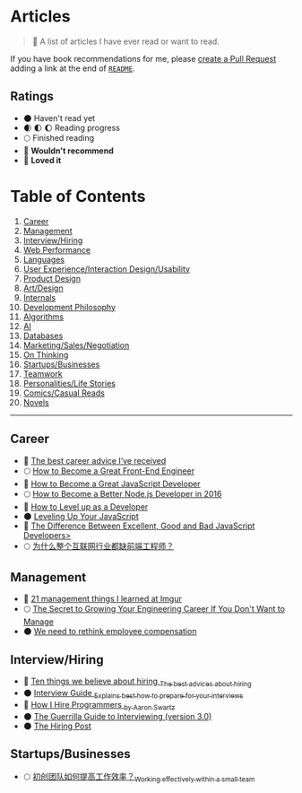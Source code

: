 # Articles

> :link: A list of articles I have ever read or want to read.

If you have book recommendations for me, please [create a Pull Request](https://github.com/starandtina/articles/compare) adding a link at the end of [`README`](https://github.com/starandtina/articles/blob/master/README.md).

## Ratings

- :new_moon: Haven't read yet
- :waxing_crescent_moon: :first_quarter_moon: :moon: Reading progress
- :full_moon: Finished reading
- :full_moon_with_face: **Wouldn't recommend**
- :star2: **Loved it**

# Table of Contents
  
  1. [Career](#career)
  1. [Management](#management)
  1. [Interview/Hiring](#interview-hiring)
  1. [Web Performance](#wpo)
  1. [Languages](#languages)
  1. [User Experience/Interaction Design/Usability](#ux)
  1. [Product Design](#product-design)
  1. [Art/Design](#art-design)
  1. [Internals](#internals)
  1. [Development Philosophy](#development-philosohpy)
  1. [Algorithms](#algos)
  1. [AI](#ai)
  1. [Databases](#db)
  1. [Marketing/Sales/Negotiation](#marketing-sales-negotiation)
  1. [On Thinking](#thinking)
  1. [Startups/Businesses](#startups-businesses)
  1. [Teamwork](#teamwork)
  1. [Personalities/Life Stories](#personalities-life)
  1. [Comics/Casual Reads](#comics-casual-reads)
  1. [Novels](#novels)

----

## <a name='career'>Career</a>

- :star2: [The best career advice I’ve received](https://www.nczonline.net/blog/2013/10/15/the-best-career-advice-ive-received/)
- :full_moon: [How to Become a Great Front-End Engineer](http://philipwalton.com/articles/how-to-become-a-great-front-end-engineer/)
- :star2: [How to Become a Great JavaScript Developer](http://blog.ustunozgur.com/javascript/programming/books/videos/2015/06/17/how_to_be_a_great_javascript_software_developer.html)
- :full_moon: [How to Become a Better Node.js Developer in 2016](https://blog.risingstack.com/how-to-become-a-better-node-js-developer-in-2016/)
- :star2: [How to Level up as a Developer](https://medium.freecodecamp.com/how-to-level-up-as-a-developer-87344584777c#.jd6som293)
- :new_moon: [Leveling Up Your JavaScript](http://developer.telerik.com/featured/leveling-up-your-javascript/)
- :star2: [The Difference Between Excellent, Good and Bad JavaScript Developers>](http://thefullstack.xyz/excellent-javascript-developer)
- :full_moon: [为什么整个互联网行业都缺前端工程师？](http://mp.weixin.qq.com/s?__biz=MjM5NTQ5MjIyMA==&mid=220751762&idx=1&sn=c9acabc082c87ca2986ff7f1c05e341c&scene=5#rd)

## <a name='management'>Management</a>

- :star2: [21 management things I learned at Imgur](https://medium.com/@gerstenzang/21-management-things-i-learned-at-imgur-7abb72bdf8bf)
- :full_moon: [The Secret to Growing Your Engineering Career If You Don't Want to Manage](https://blog.risingstack.com/how-to-become-a-better-node-js-developer-in-2016/)
- :new_moon: [We need to rethink employee compensation](http://www.aaronkharris.com/we-need-to-rethink-employee-compensation)

## <a name='interview-hiring'>Interview/Hiring</a>

- :star2: [Ten things we believe about hiring <sub>The best advices about hiring</sub>](https://triplebyte.com/manifesto)
- :new_moon: [Interview Guide <sub>Explains best how to prepare for your interviews</sub>](https://triplebyte.com/interview_guide)
- :star2: [How I Hire Programmers <sub>by Aaron Swartz</sub>](http://www.aaronsw.com/weblog/hiring)
- :new_moon: [The Guerrilla Guide to Interviewing (version 3.0)](http://www.joelonsoftware.com/articles/GuerrillaInterviewing3.html)
- :new_moon: [The Hiring Post](http://sockpuppet.org/blog/2015/03/06/the-hiring-post/)

## <a name='startups-business'>Startups/Businesses</a>

- :full_moon: [初创团队如何提高工作效率？<sub>Working effectively within a small team</sub>](http://jianshu.io/p/e61e458dbfe0)
